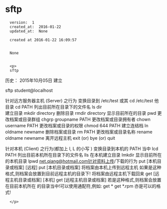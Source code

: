 
  # sftp

      version:  1
      created_at:  2016-01-22
      updated_at:  None

      created at 2016-01-22 16:09:57 


      None


      <p>
      sftp

历史：
2015年10月05日
建立



sftp student@localhost

针对远方服务器主机 (Server) 之行为 
变换目录到 /etc/test 或其 cd /etc/test  他目录 cd PATH 
列出目前所在目录下的文件名 ls  dir           
建立目录 mkdir directory 
删除目录 rmdir directory 
显示目前所在的目录 pwd 
更改档案或目录群组 chgrp groupname PATH 
更改档案或目录拥有者 chown username PATH 
更改档案或目录的权限 chmod 644 PATH 
建立连结档 ln oldname newname 
删除档案或目录 rm PATH 
更改档案或目录名称 rename oldname newname 
离开远程主机 exit (or) bye (or) quit 

针对本机 (Client) 之行为(都加上 l, L 的小写 ) 
变换目录到本机的 PATH 当中 lcd PATH 
列出目前本机所在目录下的文件名  lls 
在本机建立目录 lmkdir 
显示目前所在的本机目录 lpwd 
net.qiang@hotmail.com针对资料上传/下载的行为 
put [本机目录或档案] [远程] 
put [本机目录或档案] 
将档案由本机上传到远程主机 
如果是这种格式,则档案会放置到目前远程主机的目录下! 
将档案由远程主机下载回来 
get [远程主机目录或档案] [本机] 
get [远程主机目录或档案] 
若是这种格式,则档案会放置在目前本机所在 
的目录当中!可以使用通配符,例如: 
get * 
get *.rpm 
亦是可以的格式! 

      </p>

  